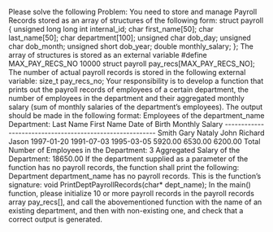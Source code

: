 Please solve the following Problem:
You need to store and manage Payroll Records stored as an array of structures of the following form: struct payroll {
unsigned long long int internal_id; char first_name[50];
char last_name[50];
char department[100];
      unsigned char dob_day;
      unsigned char dob_month;
      unsigned short dob_year;
      double monthly_salary;
};
The array of structures is stored as an external variable
#define MAX_PAY_RECS_NO 10000
struct payroll pay_recs[MAX_PAY_RECS_NO];
The number of actual payroll records is stored in the following external variable: size_t pay_recs_no;
Your responsibility is to develop a function that prints out the payroll records of employees of a certain department, the number of employees in the department and their aggregated monthly salary (sum of monthly salaries of the department’s employees). The output should be made in the following format:
Employees of the department_name Department:
Last Name First Name Date of Birth Monthly Salary ---------------------------------------------------------
  Smith
Gary
Nataly
John
Richard
Jason
1997-01-20
1991-07-03
1995-03-05
5920.00
6530.00
6200.00
Total Number of Employees in the Department: 3 Aggregated Salary of the Department: 18650.00
If the department supplied as a parameter of the function has no payroll records, the function shall print the following:
Department department_name has no payroll records. This is the function’s signature:
void PrintDeptPayrollRecords(char* dept_name);
In the main() function, please initialize 10 or more payroll records in the payroll records array pay_recs[], and call the abovementioned function with the name of an existing department, and then with non-existing one, and check that a correct output is generated.
